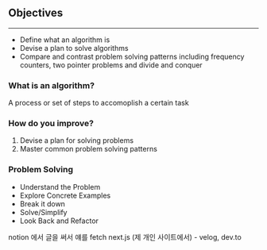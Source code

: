 ## Objectives

---

- Define what an algorithm is
- Devise a plan to solve algorithms
- Compare and contrast problem solving patterns including frequency counters, two pointer problems and divide and conquer

### What is an algorithm?

A process or set of steps to accomoplish a certain task

### How do you improve?

1. Devise a plan for solving problems
2. Master common problem solving patterns

### Problem Solving

- Understand the Problem
- Explore Concrete Examples
- Break it down
- Solve/Simplify
- Look Back and Refactor



notion 에서 글을 써서 얘를 fetch next.js (제 개인 사이트에서) - velog, dev.to 